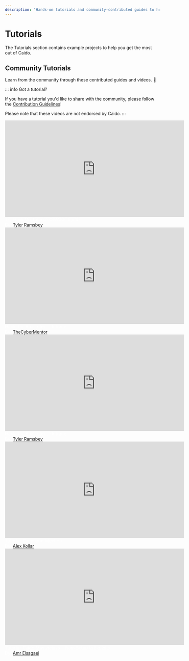 ```yaml
---
description: "Hands-on tutorials and community-contributed guides to help you master Caido through practical examples."
---
```


# Tutorials

The Tutorials section contains example projects to help you get the most out of Caido.

## Community Tutorials

Learn from the community through these contributed guides and videos. 🎉

::: info Got a tutorial?

If you have a tutorial you'd like to share with the community, please follow the [Contribution Guidelines](/guides/documentation.md)!

Please note that these videos are not endorsed by Caido.
:::

<div class="videos">
    <div class="video">
        <iframe width="585" height="315" src="https://www.youtube.com/embed/nZDwUwIPJ6M" title="YouTube video player" frameborder="0"></iframe>
        <br>
        <div class="caption" style="color:#ffffff">
            Try Hack Me Tutorial: OWASP Top 10
            <br>
            By: <a href="https://hacksmarter.live/">Tyler Ramsbey</a>
        </div>
    </div>
    <div class="video">
        <iframe width="585" height="315" src="https://www.youtube.com/embed/lW-u_2EByT4" title="YouTube video player" frameborder="0"></iframe>
        <br>
        <div class="caption" style="color:#ffffff">
            Hack The Box Tutorial: Intranet
            <br>
            By: <a href="https://linktr.ee/thecybermentor">TheCyberMentor</a>
        </div>
    </div>
    <div class="video">
        <iframe width="585" height="315" src="https://www.youtube.com/embed/u8bQPtLNPpk" title="YouTube video player" frameborder="0"></iframe>
        <br>
        <div class="caption" style="color:#ffffff">
            Hack The Box Tutorial: Intranet
            <br>
            By: <a href="https://hacksmarter.live/">Tyler Ramsbey</a>
        </div>
    </div>
    <div class="video">
        <iframe width="585" height="315" src="https://www.youtube.com/embed/d9EFV5zdkQY" title="YouTube video player" frameborder="0"></iframe>
        <br>
        <div class="caption" style="color:#ffffff">
            Tutorial: Command Injection
            <br>
            By: <a href="https://twitter.com/ssgcythes">Alex Kollar</a>
        </div>
    </div>
    <div class="video">
        <iframe width="585" height="315" src="https://www.youtube.com/embed/HjZxwcBJl7Y" title="YouTube video player" frameborder="0"></iframe>
        <br>
        <div class="caption" style="color:#ffffff">
            Tutorial: Caido Masterclass – From Setup to Exploits
            <br>
            By: <a href="https://amrelsagaei.com">Amr Elsagaei</a>
        </div>
    </div>
</div>

